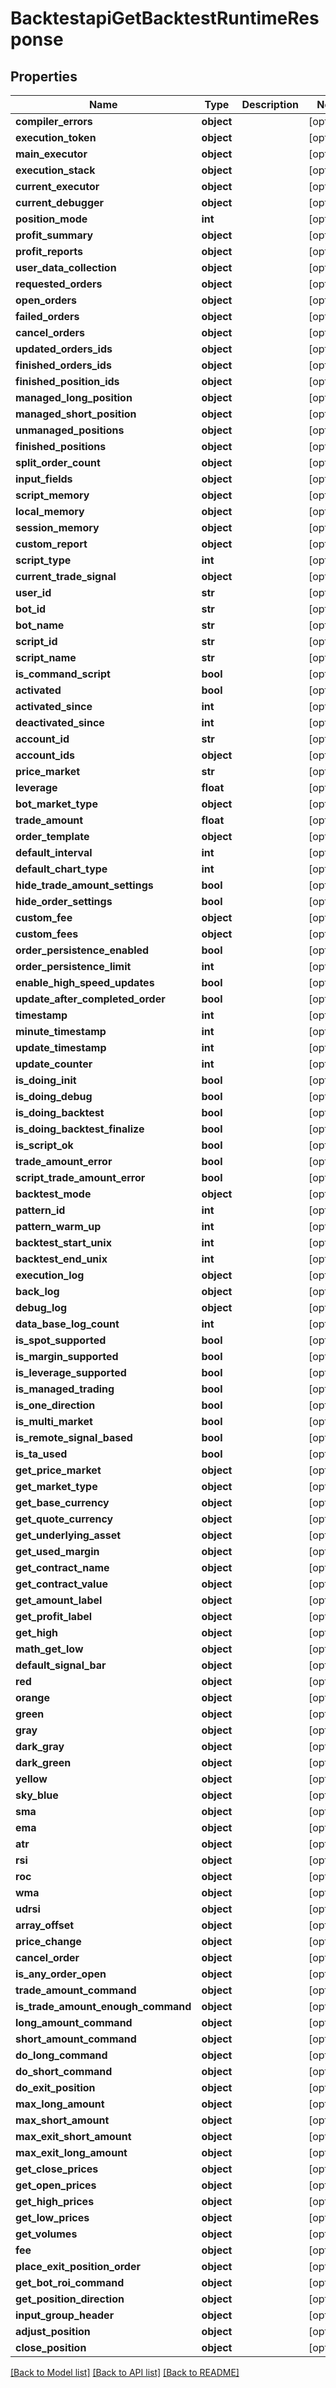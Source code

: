 # BacktestapiGetBacktestRuntimeResponse

## Properties
Name | Type | Description | Notes
------------ | ------------- | ------------- | -------------
**compiler_errors** | **object** |  | [optional] 
**execution_token** | **object** |  | [optional] 
**main_executor** | **object** |  | [optional] 
**execution_stack** | **object** |  | [optional] 
**current_executor** | **object** |  | [optional] 
**current_debugger** | **object** |  | [optional] 
**position_mode** | **int** |  | [optional] 
**profit_summary** | **object** |  | [optional] 
**profit_reports** | **object** |  | [optional] 
**user_data_collection** | **object** |  | [optional] 
**requested_orders** | **object** |  | [optional] 
**open_orders** | **object** |  | [optional] 
**failed_orders** | **object** |  | [optional] 
**cancel_orders** | **object** |  | [optional] 
**updated_orders_ids** | **object** |  | [optional] 
**finished_orders_ids** | **object** |  | [optional] 
**finished_position_ids** | **object** |  | [optional] 
**managed_long_position** | **object** |  | [optional] 
**managed_short_position** | **object** |  | [optional] 
**unmanaged_positions** | **object** |  | [optional] 
**finished_positions** | **object** |  | [optional] 
**split_order_count** | **object** |  | [optional] 
**input_fields** | **object** |  | [optional] 
**script_memory** | **object** |  | [optional] 
**local_memory** | **object** |  | [optional] 
**session_memory** | **object** |  | [optional] 
**custom_report** | **object** |  | [optional] 
**script_type** | **int** |  | [optional] 
**current_trade_signal** | **object** |  | [optional] 
**user_id** | **str** |  | [optional] 
**bot_id** | **str** |  | [optional] 
**bot_name** | **str** |  | [optional] 
**script_id** | **str** |  | [optional] 
**script_name** | **str** |  | [optional] 
**is_command_script** | **bool** |  | [optional] 
**activated** | **bool** |  | [optional] 
**activated_since** | **int** |  | [optional] 
**deactivated_since** | **int** |  | [optional] 
**account_id** | **str** |  | [optional] 
**account_ids** | **object** |  | [optional] 
**price_market** | **str** |  | [optional] 
**leverage** | **float** |  | [optional] 
**bot_market_type** | **object** |  | [optional] 
**trade_amount** | **float** |  | [optional] 
**order_template** | **object** |  | [optional] 
**default_interval** | **int** |  | [optional] 
**default_chart_type** | **int** |  | [optional] 
**hide_trade_amount_settings** | **bool** |  | [optional] 
**hide_order_settings** | **bool** |  | [optional] 
**custom_fee** | **object** |  | [optional] 
**custom_fees** | **object** |  | [optional] 
**order_persistence_enabled** | **bool** |  | [optional] 
**order_persistence_limit** | **int** |  | [optional] 
**enable_high_speed_updates** | **bool** |  | [optional] 
**update_after_completed_order** | **bool** |  | [optional] 
**timestamp** | **int** |  | [optional] 
**minute_timestamp** | **int** |  | [optional] 
**update_timestamp** | **int** |  | [optional] 
**update_counter** | **int** |  | [optional] 
**is_doing_init** | **bool** |  | [optional] 
**is_doing_debug** | **bool** |  | [optional] 
**is_doing_backtest** | **bool** |  | [optional] 
**is_doing_backtest_finalize** | **bool** |  | [optional] 
**is_script_ok** | **bool** |  | [optional] 
**trade_amount_error** | **bool** |  | [optional] 
**script_trade_amount_error** | **bool** |  | [optional] 
**backtest_mode** | **object** |  | [optional] 
**pattern_id** | **int** |  | [optional] 
**pattern_warm_up** | **int** |  | [optional] 
**backtest_start_unix** | **int** |  | [optional] 
**backtest_end_unix** | **int** |  | [optional] 
**execution_log** | **object** |  | [optional] 
**back_log** | **object** |  | [optional] 
**debug_log** | **object** |  | [optional] 
**data_base_log_count** | **int** |  | [optional] 
**is_spot_supported** | **bool** |  | [optional] 
**is_margin_supported** | **bool** |  | [optional] 
**is_leverage_supported** | **bool** |  | [optional] 
**is_managed_trading** | **bool** |  | [optional] 
**is_one_direction** | **bool** |  | [optional] 
**is_multi_market** | **bool** |  | [optional] 
**is_remote_signal_based** | **bool** |  | [optional] 
**is_ta_used** | **bool** |  | [optional] 
**get_price_market** | **object** |  | [optional] 
**get_market_type** | **object** |  | [optional] 
**get_base_currency** | **object** |  | [optional] 
**get_quote_currency** | **object** |  | [optional] 
**get_underlying_asset** | **object** |  | [optional] 
**get_used_margin** | **object** |  | [optional] 
**get_contract_name** | **object** |  | [optional] 
**get_contract_value** | **object** |  | [optional] 
**get_amount_label** | **object** |  | [optional] 
**get_profit_label** | **object** |  | [optional] 
**get_high** | **object** |  | [optional] 
**math_get_low** | **object** |  | [optional] 
**default_signal_bar** | **object** |  | [optional] 
**red** | **object** |  | [optional] 
**orange** | **object** |  | [optional] 
**green** | **object** |  | [optional] 
**gray** | **object** |  | [optional] 
**dark_gray** | **object** |  | [optional] 
**dark_green** | **object** |  | [optional] 
**yellow** | **object** |  | [optional] 
**sky_blue** | **object** |  | [optional] 
**sma** | **object** |  | [optional] 
**ema** | **object** |  | [optional] 
**atr** | **object** |  | [optional] 
**rsi** | **object** |  | [optional] 
**roc** | **object** |  | [optional] 
**wma** | **object** |  | [optional] 
**udrsi** | **object** |  | [optional] 
**array_offset** | **object** |  | [optional] 
**price_change** | **object** |  | [optional] 
**cancel_order** | **object** |  | [optional] 
**is_any_order_open** | **object** |  | [optional] 
**trade_amount_command** | **object** |  | [optional] 
**is_trade_amount_enough_command** | **object** |  | [optional] 
**long_amount_command** | **object** |  | [optional] 
**short_amount_command** | **object** |  | [optional] 
**do_long_command** | **object** |  | [optional] 
**do_short_command** | **object** |  | [optional] 
**do_exit_position** | **object** |  | [optional] 
**max_long_amount** | **object** |  | [optional] 
**max_short_amount** | **object** |  | [optional] 
**max_exit_short_amount** | **object** |  | [optional] 
**max_exit_long_amount** | **object** |  | [optional] 
**get_close_prices** | **object** |  | [optional] 
**get_open_prices** | **object** |  | [optional] 
**get_high_prices** | **object** |  | [optional] 
**get_low_prices** | **object** |  | [optional] 
**get_volumes** | **object** |  | [optional] 
**fee** | **object** |  | [optional] 
**place_exit_position_order** | **object** |  | [optional] 
**get_bot_roi_command** | **object** |  | [optional] 
**get_position_direction** | **object** |  | [optional] 
**input_group_header** | **object** |  | [optional] 
**adjust_position** | **object** |  | [optional] 
**close_position** | **object** |  | [optional] 

[[Back to Model list]](../README.md#documentation-for-models) [[Back to API list]](../README.md#documentation-for-api-endpoints) [[Back to README]](../README.md)

